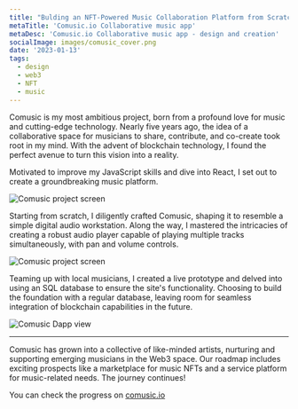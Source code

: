```yaml
---
title: "Bulding an NFT-Powered Music Collaboration Platform from Scratch"
metaTitle: 'Comusic.io Collaborative music app'
metaDesc: 'Comusic.io Collaborative music app - design and creation'
socialImage: images/comusic_cover.png
date: '2023-01-13'
tags:
  - design
  - web3
  - NFT
  - music
---
```


Comusic is my most ambitious project, born from a profound love for music and cutting-edge technology. Nearly five years ago, the idea of a collaborative space for musicians to share, contribute, and co-create took root in my mind. With the advent of blockchain technology, I found the perfect avenue to turn this vision into a reality.

Motivated to improve my JavaScript skills and dive into React, I set out to create a groundbreaking music platform.

![Comusic project screen](/images/ui/comusic/computer1.png "Comusic project screen")

Starting from scratch, I diligently crafted Comusic, shaping it to resemble a simple digital audio workstation. Along the way, I mastered the intricacies of creating a robust audio player capable of playing multiple tracks simultaneously, with pan and volume controls.

![Comusic project screen](/images/ui/comusic/comusic1.png "Comusic project screen")

Teaming up with local musicians, I created a live prototype and delved into using an SQL database to ensure the site's functionality. Choosing to build the foundation with a regular database, leaving room for seamless integration of blockchain capabilities in the future.

![Comusic Dapp view](/images/ui/comusic/comusic_video.gif)

--- ---

Comusic has grown into a collective of like-minded artists, nurturing and supporting emerging musicians in the Web3 space. Our roadmap includes exciting prospects like a marketplace for music NFTs and a service platform for music-related needs. The journey continues!


You can check the progress on [comusic.io](http://www.comusic.io)
